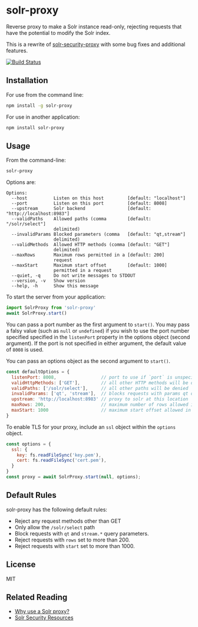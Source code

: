 solr-proxy
==========

Reverse proxy to make a Solr instance read-only, rejecting requests that have the potential to modify the Solr index.

This is a rewrite of [solr-security-proxy](https://github.com/dergachev/solr-security-proxy) with some bug fixes and additional features.

[![Build Status](https://secure.travis-ci.org/Trott/solr-proxy.png)](http://travis-ci.org/Trott/solr-proxy)

Installation
------------

For use from the command line:

```bash
npm install -g solr-proxy
```

For use in another application:

```bash
npm install solr-proxy
```

Usage
-----

From the command-line:

```bash
solr-proxy
```

Options are:

```
Options:
  --host          Listen on this host         [default: "localhost"]
  --port          Listen on this port         [default: 8008]
  --upstream      Solr backend                [default: "http://localhost:8983"]
  --validPaths    Allowed paths (comma        [default: "/solr/select"]
                  delimited)
  --invalidParams Blocked parameters (comma   [default: "qt,stream"]
                  delimited)
  --validMethods  Allowed HTTP methods (comma [default: "GET"]
                  delimited)
  --maxRows       Maximum rows permitted in a [default: 200]
                  request
  --maxStart      Maximum start offset        [default: 1000]
                  permitted in a request
  --quiet, -q     Do not write messages to STDOUT
  --version, -v   Show version
  --help, -h      Show this message
```

To start the server from your application:

```js
import SolrProxy from 'solr-proxy'
await SolrProxy.start()
```

You can pass a port number as the first argument to `start()`. You may pass a
falsy value (such as `null` or `undefined`) if you wish to use the port number
specified specified in the `listenPort` property in the options object (second
argument). If the port is not specified in either argument, the default value of
`8008` is used.

You can pass an options object as the second argument to `start()`.

```js
const defaultOptions = {
  listenPort: 8008,                 // port to use if `port` is unspecified or invalid
  validHttpMethods: ['GET'],        // all other HTTP methods will be disallowed
  validPaths: ['/solr/select'],     // all other paths will be denied
  invalidParams: ['qt', 'stream'],  // blocks requests with params qt or stream.* (all other params are allowed)
  upstream: 'http://localhost:8983' // proxy to solr at this location
  maxRows: 200,                     // maximum number of rows allowed in a request
  maxStart: 1000                    // maximum start offset allowed in a request
}
```

To enable TLS for your proxy, include an `ssl` object within the `options`
object.

```js
const options = {
  ssl: {
    key: fs.readFileSync('key.pem'),
    cert: fs.readFileSync('cert.pem'),
  }
}
const proxy = await SolrProxy.start(null, options);
```

Default Rules
-------------

solr-proxy has the following default rules:

* Reject any request methods other than GET
* Only allow the `/solr/select` path
* Block requests with `qt` and `stream.*` query parameters.
* Reject requests with `rows` set to more than 200.
* Reject requests with `start` set to more than 1000.


License
-------

MIT

Related Reading
---------------

* [Why use a Solr proxy?](https://github.com/dergachev/solr-security-proxy#user-content-how-it-works)
* [Solr Security Resources](https://github.com/dergachev/solr-security-proxy#user-content-solr-security-resources)
